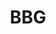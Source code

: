 ---
# This topic lives at
# https://digital.gov/topics/bbg

# Topic Title
title: "BBG"

# description — keep it short and clear
# summary: ""

# Weight
weight: 1

# For more information on managing topics,
# see https://github.com/GSA/digitalgov.gov/wiki/topics
---